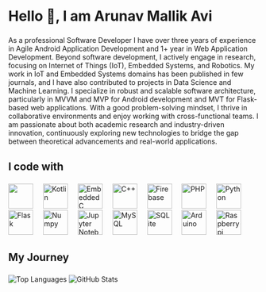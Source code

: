 <h1 align="left">Hello 👋, I am Arunav Mallik Avi</h1>

###

<p align="left">As a professional Software Developer I have over three years of experience in Agile Android Application Development and 1+ year in Web Application Development. Beyond software development, I actively engage in research, focusing on Internet of Things (IoT), Embedded Systems, and Robotics. My work in IoT and Embedded Systems domains has been published in few journals, and I have also contributed to projects in Data Science and Machine Learning. I specialize in robust and scalable software architecture, particularly in MVVM and MVP for Android development and MVT for Flask-based web applications. With a good problem-solving mindset, I thrive in collaborative environments and enjoy working with cross-functional teams. I am passionate about both academic research and industry-driven innovation, continuously exploring new technologies to bridge the gap between theoretical advancements and real-world applications.</p>

###

<h2 align="left">I code with</h2>

###

<div align="left">
  <img src="https://icongr.am/devicon/android-original-wordmark.svg?size=128&color=currentColor" height="50" />
  <img width="12" />
  <img src="https://devicon-website.vercel.app/api/kotlin/original.svg" height="50" alt="Kotlin"/>
  <img width="12" />
  <img src="https://devicon-website.vercel.app/api/embeddedc/original.svg" height="50" alt="Embedded C"/>
  <img width="12" />
  <img src="https://devicon-website.vercel.app/api/cplusplus/original.svg" height="50" alt="C++"/>
  <img width="12" />
  <img src="https://devicon-website.vercel.app/api/firebase/plain.svg" height="50" alt="Firebase"/>
  <img width="12" />
  <img src="https://devicon-website.vercel.app/api/php/original.svg" height="50" alt="PHP"/>
  <img width="12" />
  <img src="https://devicon-website.vercel.app/api/python/original.svg" height="50" alt="Python"/>
  <img width="12" />
  <img src="https://devicon-website.vercel.app/api/flask/original.svg" height="50" alt="Flask"/>
  <img width="12" />
  <img src="https://devicon-website.vercel.app/api/numpy/original.svg" height="50" alt="Numpy"/>
  <img width="12" />
  <img src="https://devicon-website.vercel.app/api/jupyter/original.svg" height="50" alt="Jupyter Notebook"/>
  <img width="12" />
  <img src="https://devicon-website.vercel.app/api/mysql/original.svg" height="50" alt="MySQL"/>
  <img width="12" />
  <img src="https://devicon-website.vercel.app/api/sqlite/original.svg" height="50" alt="SQLite"/>
  <img width="12" />
  <img src="https://devicon-website.vercel.app/api/arduino/original.svg" height="50" alt="Arduino"/>
  <img width="12" />
  <img src="https://devicon-website.vercel.app/api/raspberrypi/original.svg" height="50" alt="Raspberrypi"/>
  <img width="12" />
</div>

###

<h2 align="left">My Journey</h2>

###

![Top Languages](https://github-readme-stats.vercel.app/api/top-langs/?username=avimallik&layout=compact&theme=tokyonight&hide=css&langs_count=8)
![GitHub Stats](https://github-readme-stats.vercel.app/api?username=avimallik&show_icons=true&theme=tokyonight)
